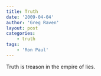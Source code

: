 ```yaml
---
title: Truth
date: '2009-04-04'
author: 'Greg Raven'
layout: post
categories:
    - truth
tags:
    - 'Ron Paul'
---
```


Truth is treason in the empire of lies.